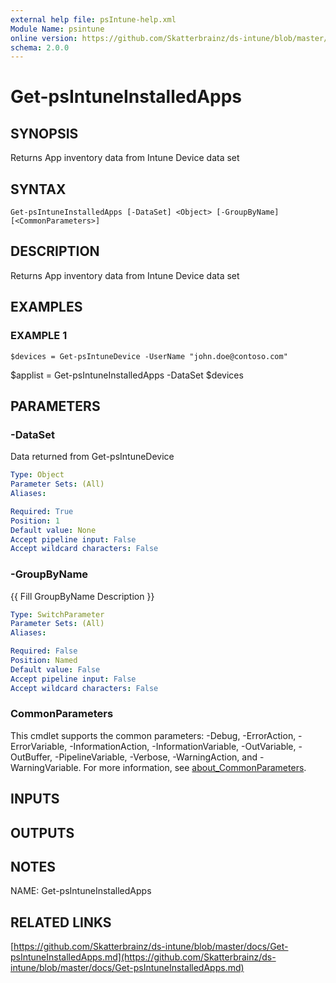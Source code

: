 ```yaml
---
external help file: psIntune-help.xml
Module Name: psintune
online version: https://github.com/Skatterbrainz/ds-intune/blob/master/docs/Get-psIntuneInstalledApps.md
schema: 2.0.0
---
```


# Get-psIntuneInstalledApps

## SYNOPSIS
Returns App inventory data from Intune Device data set

## SYNTAX

```
Get-psIntuneInstalledApps [-DataSet] <Object> [-GroupByName] [<CommonParameters>]
```

## DESCRIPTION
Returns App inventory data from Intune Device data set

## EXAMPLES

### EXAMPLE 1
```
$devices = Get-psIntuneDevice -UserName "john.doe@contoso.com"
```

$applist = Get-psIntuneInstalledApps -DataSet $devices

## PARAMETERS

### -DataSet
Data returned from Get-psIntuneDevice

```yaml
Type: Object
Parameter Sets: (All)
Aliases:

Required: True
Position: 1
Default value: None
Accept pipeline input: False
Accept wildcard characters: False
```

### -GroupByName
{{ Fill GroupByName Description }}

```yaml
Type: SwitchParameter
Parameter Sets: (All)
Aliases:

Required: False
Position: Named
Default value: False
Accept pipeline input: False
Accept wildcard characters: False
```

### CommonParameters
This cmdlet supports the common parameters: -Debug, -ErrorAction, -ErrorVariable, -InformationAction, -InformationVariable, -OutVariable, -OutBuffer, -PipelineVariable, -Verbose, -WarningAction, and -WarningVariable. For more information, see [about_CommonParameters](http://go.microsoft.com/fwlink/?LinkID=113216).

## INPUTS

## OUTPUTS

## NOTES
NAME: Get-psIntuneInstalledApps

## RELATED LINKS

[https://github.com/Skatterbrainz/ds-intune/blob/master/docs/Get-psIntuneInstalledApps.md](https://github.com/Skatterbrainz/ds-intune/blob/master/docs/Get-psIntuneInstalledApps.md)

